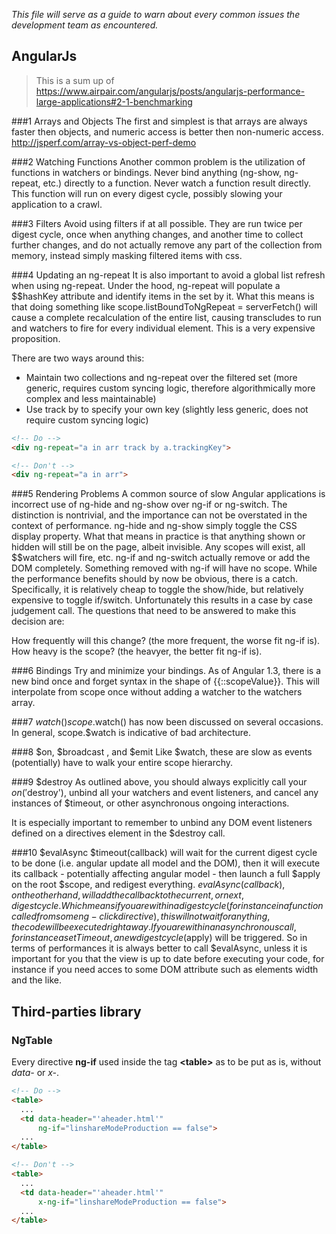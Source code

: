 _This file will serve as a guide to warn about every common issues the development team as encountered._

## AngularJs

> This is a sum up of https://www.airpair.com/angularjs/posts/angularjs-performance-large-applications#2-1-benchmarking

###1 Arrays and Objects
The first and simplest is that arrays are always faster then objects,
and numeric access is better then non-numeric access. http://jsperf.com/array-vs-object-perf-demo

###2 Watching Functions
Another common problem is the utilization of functions in watchers or bindings.
Never bind anything (ng-show, ng-repeat, etc.) directly to a function.
Never watch a function result directly.
This function will run on every digest cycle, possibly slowing your application to a crawl.

###3 Filters
Avoid using filters if at all possible.
They are run twice per digest cycle, once when anything changes, and another time to collect further changes,
and do not actually remove any part of the collection from memory, instead simply masking filtered items with css.

###4 Updating an ng-repeat
It is also important to avoid a global list refresh when using ng-repeat.
Under the hood, ng-repeat will populate a $$hashKey attribute and identify items in the set by it.
What this means is that doing something like scope.listBoundToNgRepeat = serverFetch()
will cause a complete recalculation of the entire list,
causing transcludes to run and watchers to fire for every individual element. This is a very expensive proposition.

There are two ways around this:

 - Maintain two collections and ng-repeat over the filtered set (more generic, requires custom syncing logic, therefore algorithmically more complex and less maintainable)
 - Use track by to specify your own key (slightly less generic, does not require custom syncing logic)

```html
<!-- Do -->
<div ng-repeat="a in arr track by a.trackingKey">

<!-- Don't -->
<div ng-repeat="a in arr">
```

###5 Rendering Problems
A common source of slow Angular applications is incorrect use of ng-hide and ng-show over ng-if or ng-switch.
The distinction is nontrivial, and the importance can not be overstated in the context of performance.
ng-hide and ng-show simply toggle the CSS display property.
What that means in practice is that anything shown or hidden will still be on the page, albeit invisible.
Any scopes will exist, all $$watchers will fire, etc.
ng-if and ng-switch actually remove or add the DOM completely. Something removed with ng-if will have no scope.
While the performance benefits should by now be obvious,
there is a catch. Specifically, it is relatively cheap to toggle the show/hide,
but relatively expensive to toggle if/switch. Unfortunately this results in a case by case judgement call.
The questions that need to be answered to make this decision are:

How frequently will this change? (the more frequent, the worse fit ng-if is).
How heavy is the scope? (the heavyer, the better fit ng-if is).

###6 Bindings
Try and minimize your bindings.
As of Angular 1.3, there is a new bind once and forget syntax in the shape of {{::scopeValue}}.
This will interpolate from scope once without adding a watcher to the watchers array.

###7 $watch()
scope.$watch() has now been discussed on several occasions. In general, scope.$watch is indicative of bad architecture.

###8 $on, $broadcast , and $emit
Like $watch, these are slow as events (potentially) have to walk your entire scope hierarchy.

###9 $destroy
As outlined above, you should always explicitly call your $on('$destroy'),
unbind all your watchers and event listeners, and cancel any instances of $timeout,
or other asynchronous ongoing interactions.

It is especially important to remember to unbind any DOM event listeners defined on a directives element in the
$destroy call.

###10 $evalAsync
$timeout(callback) will wait for the current digest cycle to be done (i.e. angular update all model and the DOM),
then it will execute its callback - potentially affecting angular model - then launch a full $apply on the root $scope,
and redigest everything.
$evalAsync(callback), on the other hand, will add the callback to the current, or next, digest cycle.
Which means if you are within a digest cycle (for instance in a function called from some  ng-click directive),
this will not wait for anything, the code will be executed right away.
If you are within an asynchronous call, for instance a setTimeout, a new digest cycle ($apply) will be triggered.
So in terms of performances it is always better to call $evalAsync,
unless it is important for you that the view is up to date before executing your code,
for instance if you need acces to some DOM attribute such as elements width and the like.

## Third-parties library

### NgTable

Every directive **ng-if** used inside the tag **<table\>** as to be put as is, without *data-* or *x-*.

```html
<!-- Do -->
<table>
  ...
  <td data-header="'aheader.html'"
      ng-if="linshareModeProduction == false">
  ...
</table>

<!-- Don't -->
<table>
  ...
  <td data-header="'aheader.html'"
      x-ng-if="linshareModeProduction == false">
  ...
</table>
```


